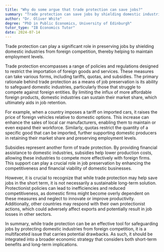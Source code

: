 ```yaml
---
title: "Why do some argue that trade protection can save jobs?"
summary: "Trade protection can save jobs by shielding domestic industries from foreign competition, thus maintaining employment levels."
author: "Dr. Oliver White"
degree: "PhD in Public Economics, University of Edinburgh"
tutor_type: "IB Economics Tutor"
date: 2024-07-14
---
```


Trade protection can play a significant role in preserving jobs by shielding domestic industries from foreign competition, thereby helping to maintain employment levels.

Trade protection encompasses a range of policies and regulations designed to restrict the importation of foreign goods and services. These measures can take various forms, including tariffs, quotas, and subsidies. The primary rationale behind trade protection as a means of job preservation is its ability to safeguard domestic industries, particularly those that struggle to compete against foreign entities. By limiting the influx of more affordable foreign products, domestic industries can sustain their market share, which ultimately aids in job retention.

For example, when a country imposes a tariff on imported cars, it raises the price of foreign vehicles relative to domestic options. This increase can enhance the sales of local car manufacturers, enabling them to maintain or even expand their workforce. Similarly, quotas restrict the quantity of a specific good that can be imported, further supporting domestic producers in retaining their market share and preserving employment levels.

Subsidies represent another form of trade protection. By providing financial assistance to domestic industries, subsidies help lower production costs, allowing these industries to compete more effectively with foreign firms. This support can play a crucial role in job preservation by enhancing the competitiveness and financial viability of domestic businesses.

However, it is crucial to recognize that while trade protection may help save jobs in the short term, it is not necessarily a sustainable long-term solution. Protectionist policies can lead to inefficiencies and reduced competitiveness, as domestic firms might become overly dependent on these measures and neglect to innovate or improve productivity. Additionally, other countries may respond with their own protectionist actions, which could adversely affect exports and potentially result in job losses in other sectors.

In summary, while trade protection can be an effective tool for safeguarding jobs by protecting domestic industries from foreign competition, it is a multifaceted issue that carries potential drawbacks. As such, it should be integrated into a broader economic strategy that considers both short-term benefits and long-term implications.
    